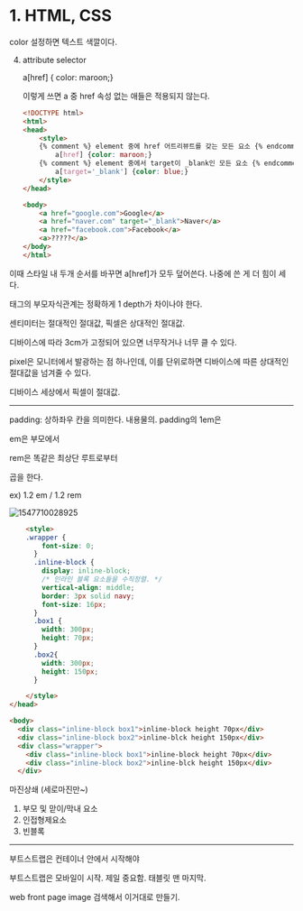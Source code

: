 # 1. HTML, CSS

color 설정하면 텍스트 색깔이다.



4. attribute selector

   a[href] { color: maroon;}

   이렇게 쓰면 a 중 href 속성 없는 애들은 적용되지 않는다.

   ```html
   <!DOCTYPE html>
   <html>
   <head>
       <style>
       {% comment %} element 중에 href 어트리뷰트를 갖는 모든 요소 {% endcomment %}
           a[href] {color: maroon;}
       {% comment %} element 중에서 target이 _blank인 모든 요소 {% endcomment %}
           a[target='_blank'] {color: blue;}
       </style>
   </head>
   
   <body>
       <a href="google.com">Google</a>
       <a href="naver.com" target="_blank">Naver</a>
       <a href="facebook.com">Facebook</a>
       <a>?????</a>
   </body>
   </html>
   ```


이때 스타일 내 두개 순서를 바꾸면 a[href]가 모두 덮어쓴다. 나중에 쓴 게 더 힘이 세다.





태그의 부모자식관계는 정확하게 1 depth가 차이나야 한다.





센티미터는 절대적인 절대값, 픽셀은 상대적인 절대값.

디바이스에 따라 3cm가 고정되어 있으면 너무작거나 너무 클 수 있다. 

pixel은 모니터에서 발광하는 점 하나인데, 이를 단위로하면 디바이스에 따른 상대적인 절대값을 넘겨줄 수 있다.



디바이스 세상에서 픽셀이 절대값.



<hr />

padding: 상하좌우 칸을 의미한다. 내용물의. padding의 1em은 



em은 부모에서

rem은 똑같은 최상단 루트로부터

곱을 한다.

ex) 1.2 em / 1.2 rem





![1547710028925](C:\Users\student\AppData\Roaming\Typora\typora-user-images\1547710028925.png)



```html
	<style>
	.wrapper {
        font-size: 0;
      }
      .inline-block {
        display: inline-block;
        /* 인라인 블록 요소들을 수직정렬. */
        vertical-align: middle;
        border: 3px solid navy;
        font-size: 16px;
      }
      .box1 {
        width: 300px;
        height: 70px;
      }
      .box2{
        width: 300px;
        height: 150px;
      }

    </style>
</head>

<body>
  <div class="inline-block box1">inline-block height 70px</div>
  <div class="inline-block box2">inline-blck height 150px</div>
  <div class="wrapper">
    <div class="inline-block box1">inline-block height 70px</div>
    <div class="inline-block box2">inline-blck height 150px</div>
  </div>
```





마진상쇄 (세로마진만~)

1. 부모 및 맏이/막내 요소
2. 인접형제요소
3. 빈블록

---



부트스트랩은 컨테이너 안에서 시작해야

부트스트랩은 모바일이 시작. 제일 중요함. 태블릿 맨 마지막.

web front page image 검색해서 이거대로 만들기.

